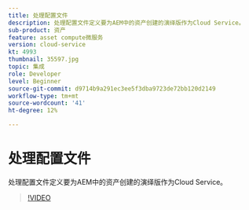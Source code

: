 ```yaml
---
title: 处理配置文件
description: 处理配置文件定义要为AEM中的资产创建的演绎版作为Cloud Service。
sub-product: 资产
feature: asset compute微服务
version: cloud-service
kt: 4993
thumbnail: 35597.jpg
topic: 集成
role: Developer
level: Beginner
source-git-commit: d9714b9a291ec3ee5f3dba9723de72bb120d2149
workflow-type: tm+mt
source-wordcount: '41'
ht-degree: 12%

---
```



# 处理配置文件

处理配置文件定义要为AEM中的资产创建的演绎版作为Cloud Service。

>[!VIDEO](https://video.tv.adobe.com/v/35597/?quality=12&learn=on&hidetitle=true)

